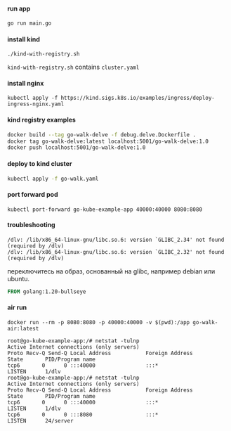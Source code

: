 #### run app
```bash
go run main.go
```

#### install kind
```
./kind-with-registry.sh
```
`kind-with-registry.sh` contains `cluster.yaml`


#### install nginx
```
kubectl apply -f https://kind.sigs.k8s.io/examples/ingress/deploy-ingress-nginx.yaml
```

#### kind registry examples
```bash
docker build --tag go-walk-delve -f debug.delve.Dockerfile .
docker tag go-walk-delve:latest localhost:5001/go-walk-delve:1.0
docker push localhost:5001/go-walk-delve:1.0
```


#### deploy to kind cluster
```bash
kubectl apply -f go-walk.yaml
```

#### port forward pod
```shell
kubectl port-forward go-kube-example-app 40000:40000 8080:8080
```

#### troubleshooting
```
/dlv: /lib/x86_64-linux-gnu/libc.so.6: version `GLIBC_2.34' not found (required by /dlv)
/dlv: /lib/x86_64-linux-gnu/libc.so.6: version `GLIBC_2.32' not found (required by /dlv)
```
переключитесь на образ, основанный на glibc, например debian или ubuntu.
```Dockerfile
FROM golang:1.20-bullseye
```

#### air run
```shell
docker run --rm -p 8080:8080 -p 40000:40000 -v $(pwd):/app go-walk-air:latest
```


```
root@go-kube-example-app:/# netstat -tulnp
Active Internet connections (only servers)
Proto Recv-Q Send-Q Local Address           Foreign Address         State       PID/Program name    
tcp6       0      0 :::40000                :::*                    LISTEN      1/dlv               
root@go-kube-example-app:/# netstat -tulnp
Active Internet connections (only servers)
Proto Recv-Q Send-Q Local Address           Foreign Address         State       PID/Program name    
tcp6       0      0 :::40000                :::*                    LISTEN      1/dlv               
tcp6       0      0 :::8080                 :::*                    LISTEN      24/server           
```